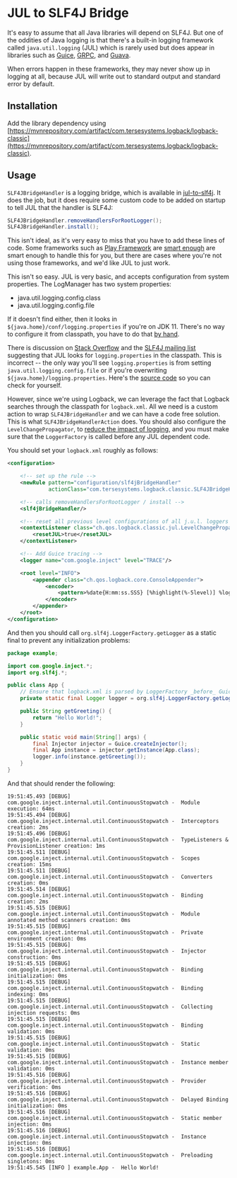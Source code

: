 # JUL to SLF4J Bridge

It's easy to assume that all Java libraries will depend on SLF4J.  But one of the oddities of Java logging is that there's a built-in logging framework called `java.util.logging` (JUL) which is rarely used but does appear in libraries such as [Guice](https://groups.google.com/g/google-guice/c/J2M64gM6Yao), [GRPC](https://github.com/grpc/grpc-java/issues/1577), and [Guava](https://github.com/google/guava/issues/829).

When errors happen in these frameworks, they may never show up in logging at all, because JUL will write out to standard output and standard error by default.

## Installation

Add the library dependency using [https://mvnrepository.com/artifact/com.tersesystems.logback/logback-classic](https://mvnrepository.com/artifact/com.tersesystems.logback/logback-classic).

## Usage

`SLF4JBridgeHandler` is a logging bridge, which is available in [jul-to-slf4j](http://www.slf4j.org/legacy.html#jul-to-slf4j).  It does the job, but it does require some custom code to be added on startup to tell JUL that the handler is SLF4J:

```java
SLF4JBridgeHandler.removeHandlersForRootLogger();
SLF4JBridgeHandler.install();
```

This isn't ideal, as it's very easy to miss that you have to add these lines of code.  Some frameworks such as [Play Framework]() are [smart enough](https://github.com/playframework/playframework/blob/master/core/play-logback/src/main/scala/play/api/libs/logback/LogbackLoggerConfigurator.scala#L86) are smart enough to handle this for you, but there are cases where you're not using those frameworks, and we'd like JUL to just work.

This isn't so easy.  JUL is very basic, and accepts configuration from system properties.  The LogManager has two system properties:

- java.util.logging.config.class
- java.util.logging.config.file

If it doesn't find either, then it looks in `${java.home}/conf/logging.properties` if you're on JDK 11.  There's no way to configure it from classpath, you have to do that [by hand](https://mkyong.com/logging/how-to-load-logging-properties-for-java-util-logging/).

There is discussion on [Stack Overflow](https://stackoverflow.com/a/11245040/5266) and the [SLF4J mailing list](https://www.mail-archive.com/slf4j-dev@qos.ch/msg00738.html) suggesting that JUL looks for `logging.properties` in the classpath.  This is incorrect -- the only way you'll see `logging.properties` is from setting `java.util.logging.config.file` or if you're overwriting `${java.home}/logging.properties`.   Here's the [source code](https://github.com/AdoptOpenJDK/openjdk-jdk/blob/master/src/java.logging/share/classes/java/util/logging/LogManager.java#L1347) so you can check for yourself.

However, since we're using Logback, we can leverage the fact that Logback searches through the classpath for `logback.xml`.  All we need is a custom action to wrap `SLF4JBridgeHandler` and we can have a code free solution.  This is what `SLF4JBridgeHandlerAction` does.  You should also configure the `LevelChangePropagator`, to [reduce the impact of logging](http://logback.qos.ch/manual/configuration.html#LevelChangePropagator), and you must make sure that the `LoggerFactory` is called before any JUL dependent code.

You should set your `logback.xml` roughly as follows:

```xml
<configuration>

    <!-- set up the rule -->
    <newRule pattern="configuration/slf4jBridgeHandler"
             actionClass="com.tersesystems.logback.classic.SLF4JBridgeHandlerAction"/>

    <!-- calls removeHandlersForRootLogger / install -->
    <slf4jBridgeHandler/>

    <!-- reset all previous level configurations of all j.u.l. loggers -->
    <contextListener class="ch.qos.logback.classic.jul.LevelChangePropagator">
        <resetJUL>true</resetJUL>
    </contextListener>

    <!-- Add Guice tracing -->
    <logger name="com.google.inject" level="TRACE"/>

    <root level="INFO">
        <appender class="ch.qos.logback.core.ConsoleAppender">
            <encoder>
                <pattern>%date{H:mm:ss.SSS} [%highlight(%-5level)] %logger -  %message%ex%n</pattern>
            </encoder>
        </appender>
    </root>
</configuration>
```

And then you should call `org.slf4j.LoggerFactory.getLogger` as a static final to prevent any initialization problems:

```java
package example;

import com.google.inject.*;
import org.slf4j.*;

public class App {
    // Ensure that logback.xml is parsed by LoggerFactory _before_ Guice calls JUL.
    private static final Logger logger = org.slf4j.LoggerFactory.getLogger(App.class);

    public String getGreeting() {
        return "Hello World!";
    }

    public static void main(String[] args) {
        final Injector injector = Guice.createInjector();
        final App instance = injector.getInstance(App.class);
        logger.info(instance.getGreeting());
    }
}
```

And that should render the following:

```
19:51:45.493 [DEBUG] com.google.inject.internal.util.ContinuousStopwatch -  Module execution: 64ms
19:51:45.494 [DEBUG] com.google.inject.internal.util.ContinuousStopwatch -  Interceptors creation: 2ms
19:51:45.496 [DEBUG] com.google.inject.internal.util.ContinuousStopwatch -  TypeListeners & ProvisionListener creation: 1ms
19:51:45.511 [DEBUG] com.google.inject.internal.util.ContinuousStopwatch -  Scopes creation: 15ms
19:51:45.511 [DEBUG] com.google.inject.internal.util.ContinuousStopwatch -  Converters creation: 0ms
19:51:45.514 [DEBUG] com.google.inject.internal.util.ContinuousStopwatch -  Binding creation: 2ms
19:51:45.515 [DEBUG] com.google.inject.internal.util.ContinuousStopwatch -  Module annotated method scanners creation: 0ms
19:51:45.515 [DEBUG] com.google.inject.internal.util.ContinuousStopwatch -  Private environment creation: 0ms
19:51:45.515 [DEBUG] com.google.inject.internal.util.ContinuousStopwatch -  Injector construction: 0ms
19:51:45.515 [DEBUG] com.google.inject.internal.util.ContinuousStopwatch -  Binding initialization: 0ms
19:51:45.515 [DEBUG] com.google.inject.internal.util.ContinuousStopwatch -  Binding indexing: 0ms
19:51:45.515 [DEBUG] com.google.inject.internal.util.ContinuousStopwatch -  Collecting injection requests: 0ms
19:51:45.515 [DEBUG] com.google.inject.internal.util.ContinuousStopwatch -  Binding validation: 0ms
19:51:45.515 [DEBUG] com.google.inject.internal.util.ContinuousStopwatch -  Static validation: 0ms
19:51:45.515 [DEBUG] com.google.inject.internal.util.ContinuousStopwatch -  Instance member validation: 0ms
19:51:45.516 [DEBUG] com.google.inject.internal.util.ContinuousStopwatch -  Provider verification: 0ms
19:51:45.516 [DEBUG] com.google.inject.internal.util.ContinuousStopwatch -  Delayed Binding initialization: 0ms
19:51:45.516 [DEBUG] com.google.inject.internal.util.ContinuousStopwatch -  Static member injection: 0ms
19:51:45.516 [DEBUG] com.google.inject.internal.util.ContinuousStopwatch -  Instance injection: 0ms
19:51:45.516 [DEBUG] com.google.inject.internal.util.ContinuousStopwatch -  Preloading singletons: 0ms
19:51:45.545 [INFO ] example.App -  Hello World!
```
